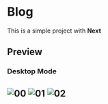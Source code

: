 # Blog

This is a simple project with **Next**

## Preview
### Desktop Mode
![00](https://user-images.githubusercontent.com/100797809/228086804-6936db2a-45af-4cf0-be08-3e08fdb9559c.png)
![01](https://user-images.githubusercontent.com/100797809/228086802-60bad4b0-f2ff-4702-a5f3-0e4befa26f0e.png)
![02](https://user-images.githubusercontent.com/100797809/228086799-c29cc51f-7624-44a1-beda-ffaa925d2dd3.png)
---
